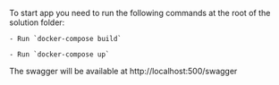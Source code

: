 To start app you need to run the following commands at the root of the solution folder:

    - Run `docker-compose build`

    - Run `docker-compose up`
The swagger will be available at http://localhost:500/swagger
